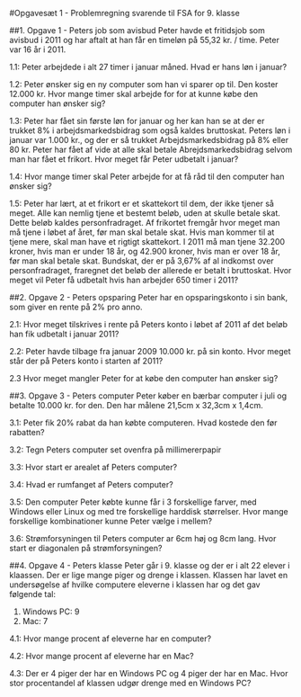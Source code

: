 #Opgavesæt 1 - Problemregning svarende til FSA for 9. klasse


##1. Opgave 1 - Peters job som avisbud
Peter havde et fritidsjob som avisbud i 2011 og har aftalt at han får en timeløn på 55,32 kr. / time. Peter var 16 år i 2011.

1.1: Peter arbejdede i alt 27 timer i januar måned. Hvad er hans løn i januar?

1.2: Peter ønsker sig en ny computer som han vi sparer op til. Den koster 12.000 kr. Hvor mange timer skal arbejde for for at kunne købe den computer han ønsker sig?

1.3: Peter har fået sin første løn for januar og her kan han se at der er trukket 8% i arbejdsmarkedsbidrag som også kaldes bruttoskat. Peters løn i januar var 1.000 kr., og der er så trukket Arbejdsmarkedsbidrag på 8% eller 80 kr. Peter har fået af vide at alle skal betale Abrejdsmarkedsbidrag selvom man har fået et frikort. Hvor meget får Peter udbetalt i januar?

1.4: Hvor mange timer skal Peter arbejde for at få råd til den computer han ønsker sig?

1.5: Peter har lært, at et frikort er et skattekort til dem, der ikke tjener så meget. Alle kan nemlig tjene et bestemt beløb, uden at skulle betale skat. Dette beløb kaldes personfradraget. Af frikortet fremgår hvor meget man må tjene i løbet af året, før man skal betale skat. Hvis man kommer til at tjene mere, skal man have et rigtigt skattekort. I 2011 må man tjene 32.200 kroner, hvis man er under 18 år, og 42.900 kroner, hvis man er over 18 år, før man skal betale skat. Bundskat, der er på 3,67% af al indkomst over personfradraget, fraregnet det beløb der allerede er betalt i bruttoskat. Hvor meget vil Peter få udbetalt hvis han arbejder 650 timer i 2011?


##2. Opgave 2 - Peters opsparing
Peter har en opsparingskonto i sin bank, som giver en rente på 2% pro anno.

2.1: Hvor meget tilskrives i rente på Peters konto i løbet af 2011 af det beløb han fik udbetalt i januar 2011?

2.2: Peter havde tilbage fra januar 2009 10.000 kr. på sin konto. Hvor meget står der på Peters konto i starten af 2011?

2.3 Hvor meget mangler Peter for at købe den computer han ønsker sig?


##3. Opgave 3 - Peters computer
Peter køber en bærbar computer i juli og betalte 10.000 kr. for den. Den har målene 21,5cm x 32,3cm x 1,4cm.

3.1: Peter fik 20% rabat da han købte computeren. Hvad kostede den før rabatten?

3.2: Tegn Peters computer set ovenfra på millimererpapir

3.3: Hvor start er arealet af Peters computer?

3.4: Hvad er rumfanget af Peters computer?

3.5: Den computer Peter købte kunne får i 3 forskellige farver, med Windows eller Linux og med tre forskellige harddisk størrelser. Hvor mange forskellige kombinationer kunne Peter vælge i mellem?

3.6: Strømforsyningen til Peters computer ar 6cm høj og 8cm lang. Hvor start er diagonalen på strømforsyningen?


##4. Opgave 4 - Peters klasse
Peter går i 9. klasse og der er i alt 22 elever i klaassen. Der er lige mange piger og drenge i klassen. Klassen har lavet en undersøgelse af hvilke computere eleverne i klassen har og det gav følgende tal:
1. Windows PC:  9
2. Mac:         7

4.1: Hvor mange procent af eleverne har en computer?

4.2: Hvor mange procent af eleverne har en Mac?

4.3: Der er 4 piger der har en Windows PC og 4 piger der har en Mac. Hvor stor procentandel af klassen udgør drenge med en Windows PC?





